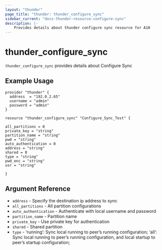 ```yaml
---
layout: "thunder"
page_title: "thunder: thunder_configure_sync"
sidebar_current: "docs-thunder-resource-configure-sync"
description: |-
    Provides details about thunder configure sync resource for A10
---
```


# thunder\_configure\_sync

`thunder_configure_sync` provides details about Configure Sync
## Example Usage


```hcl
provider "thunder" {
  address  = "192.0.2.65"
  username = "admin"
  password = "admin"
}

resource "thunder_configure_sync" "Configure_Sync_Test" {

all_partitions = 0
private_key = "string"
partition_name = "string"
pwd = "string"
auto_authentication = 0
address = "string"
shared = 0
type = "string"
pwd_enc = "string"
usr = "string" 

}

```

## Argument Reference

* `address` - Specify the destination ip address to sync
* `all_partitions` - All partition configurations
* `auto_authentication` - Authenticate with local username and password
* `partition_name` - Partition name
* `private_key` - Use private key for authentication
* `shared` - Shared partition
* `type` - ‘running’: Sync local running to peer’s running configuration; ‘all’: Sync local running to peer’s running configuration, and local startup to peer’s startup configuration;
